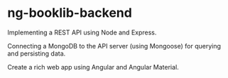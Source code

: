 # ng-booklib-backend
Implementing a REST API using Node and Express.

Connecting a MongoDB to the API server (using Mongoose) for querying and persisting data.

Create a rich web app using Angular and Angular Material.
